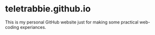 # teletrabbie.github.io
This is my personal GitHub website just for making some practical web-coding experiances.
